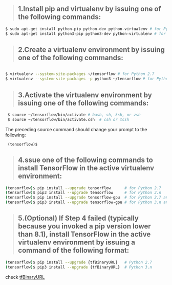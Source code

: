 



> ## 1.Install pip and virtualenv by issuing one of the following commands:

```sh
$ sudo apt-get install python-pip python-dev python-virtualenv # for Python 2.7
$ sudo apt-get install python3-pip python3-dev python-virtualenv # for Python 3.n
```


> ## 2.Create a virtualenv environment by issuing one of the following commands:

```sh

$ virtualenv --system-site-packages ~/tensorflow # for Python 2.7
$ virtualenv --system-site-packages -p python3 ~/tensorflow # for Python 3.n
```


> ## 3.Activate the virtualenv environment by issuing one of the following commands:

```sh
 $ source ~/tensorflow/bin/activate # bash, sh, ksh, or zsh
 $ source ~/tensorflow/bin/activate.csh  # csh or tcsh
```

The preceding source command should change your prompt to the following:

```
 (tensorflow)$
``` 

>## 4.ssue one of the following commands to install TensorFlow in the active virtualenv environment:

```sh
(tensorflow)$ pip install --upgrade tensorflow      # for Python 2.7
(tensorflow)$ pip3 install --upgrade tensorflow     # for Python 3.n
(tensorflow)$ pip install --upgrade tensorflow-gpu  # for Python 2.7 and GPU
(tensorflow)$ pip3 install --upgrade tensorflow-gpu # for Python 3.n and GPU
```

>## 5.(Optional) If Step 4 failed (typically because you invoked a pip version lower than 8.1), install TensorFlow in the active virtualenv environment by issuing a command of the following format:

```sh
(tensorflow)$ pip install --upgrade {tfBinaryURL}   # Python 2.7
(tensorflow)$ pip3 install --upgrade {tfBinaryURL}  # Python 3.n 
```
check [tfBinaryURL]("https://www.tensorflow.org/install/install_linux#the_url_of_the_tensorflow_python_package")